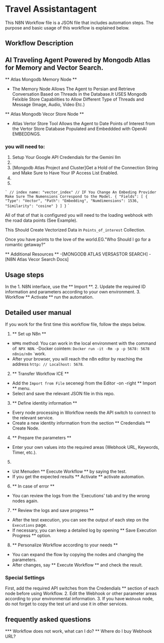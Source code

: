 # Travel Assistantagent

This N8N Workflow file is a JSON file that includes automation steps.
The purpose and basic usage of this workflow is explained below.

## Workflow Description
## AI Traveling Agent Powered by Mongodb Atlas for Memory and Vector Search.

** Atlas Mongodb Memory Node **

- The Memory Node Allows The Agent to Persian and Retrieve Conversation Based on Threads in the Database.It USES Mongodb Felxible Store Capabilities to Allow Different Type of Threads and Message (Image, Audio, Video Etc.)


** Atlas Mongodb Vecor Store Node **

- Atlas Vertor Store Tool Allows the Agent to Date Points of Interest from the Vertor Store Database Populated and Embeddded with OpenAI EMBEDDNGS.


### you will need to:
1. Setup Your Google API Credendials for the Gemini llm
2.
3. [Mongodb Atlas Project and Cluster]Get a Hold of the Connection String and Make Sure to Have Your IP Access List Enabled.
4.
5.

`` `
// index name: "vector_index"
// IF You Change An Embeding Provider Make Sure The Numensions Correspond to the Model.
{
"Fields": [
{
"Type": "Vector",
"Path": "Embedding",
"Numdimensions": 1536,
"Similarity": "cosine"
}
]
}
`` `

All of that of that is configured you will need to the loading webhook with the road data points (See Example).

This Should Create Vectorized Data in `Points_of_interest` Collection.

Once you have points to the love of the world.EG."Who Should I go for a romantic getaway?"

** Additional Resources **
-[MONGODB ATLAS VERSASTOR SEARCH]
-[N8N Atlas Vecor Search Docs]

## Usage steps
In the 1. N8N interface, use the ** Import **.
2. Update the required ID information and parameters according to your own environment.
3. Workflow ** Activate ** run the automation.
## Detailed user manual

If you work for the first time this workflow file, follow the steps below.

1. ** Set up N8n **
- `NPM`s method: You can work in the local environment with the command of` NPX N8N`.
-Docker cointem: `Docker run -it -Rm -p -p 5678: 5678 n8nio/n8n` `work.
- After your browser, you will reach the n8n editor by reaching the address `http: // Localhost: 5678`.
2. ** Transfer Workflow ICE **
- Add the `Import from File` secenegi from the Editor -on -right ** Import ** menu.
- Select and save the relevant JSON file in this repo.
3. ** Define identity information **
- Every node processing in Workflow needs the API switch to connect to the relevant service.
- Create a new identity information from the section ** Credendials ** Create Node.
4. ** Prepare the parameters **
- Enter your own values into the required areas (Webhook URL, Keywords, Timer, etc.).
5.
- Ust Menuden ** Execute Workflow ** by saying the test.
- If you get the expected results ** Activate ** activate automation.
6. ** In case of error **
- You can review the logs from the `Executions' tab and try the wrong nodes again.
7. ** Review the logs and save progress **
- After the test execution, you can see the output of each step on the `Executions` page.
- If necessary, you can keep a detailed log by opening ** Save Execution Progress ** option.
8. ** Personalize Workflow according to your needs **
- You can expand the flow by copying the nodes and changing the parameters.
- After changes, say ** Execute Workflow ** and check the result.



### Special Settings
First, add the required API switches from the Credendials ** section of each node before using Workflow.
2. Edit the Webhook or other parameter areas according to your environmental information.
3. If you have `Webhook` node, do not forget to copy the test url and use it in other services.

## frequently asked questions
*** Workflow does not work, what can I do?
** Where do I buy Webhook URL?